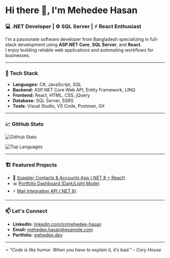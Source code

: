 # Hi there 👋, I'm Mehedee Hasan  
### 💻 .NET Developer | ⚙️ SQL Server | ⚡ React Enthusiast

I'm a passionate software developer from Bangladesh specializing in full-stack development using **ASP.NET Core**, **SQL Server**, and **React**.  
I enjoy building reliable web applications and automating workflows for businesses.

---

### 🧰 Tech Stack
- **Languages:** C#, JavaScript, SQL
- **Backend:** ASP.NET Core Web API, Entity Framework, LINQ
- **Frontend:** React, HTML, CSS, jQuery
- **Database:** SQL Server, SSRS
- **Tools:** Visual Studio, VS Code, Postman, Git

---

### 📈 GitHub Stats
![GitHub Stats](https://github-readme-stats.vercel.app/api?username=MehedeeHasan&show_icons=true&theme=tokyonight)

![Top Languages](https://github-readme-stats.vercel.app/api/top-langs/?username=MehedeeHasan&layout=compact&theme=tokyonight)

---

### 🏗️ Featured Projects
- 🚀 [Supplier Contacts & Accounts App (.NET 8 + React)](https://github.com/MehedeeHasan/SupplierContacts)
- 📊 [Portfolio Dashboard (Dark/Light Mode)](https://github.com/MehedeeHasan/PortfolioDashboard)
- ⚡ [Mail Integration API (.NET 8)](https://github.com/MehedeeHasan/MailIntegrationAPI)

---

### 📫 Let's Connect
- **LinkedIn:** [linkedin.com/in/mehedee-hasan](https://linkedin.com/in/mehedee-hasan)
- **Email:** mehedee.hasan@example.com  
- **Portfolio:** [mehedee.dev](https://mehedee.dev)

---

⭐️ _“Code is like humor. When you have to explain it, it’s bad.” – Cory House_
